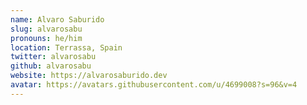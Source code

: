 ```yaml
---
name: Alvaro Saburido
slug: alvarosabu
pronouns: he/him
location: Terrassa, Spain
twitter: alvarosabu
github: alvarosabu
website: https://alvarosaburido.dev
avatar: https://avatars.githubusercontent.com/u/4699008?s=96&v=4
---
```

